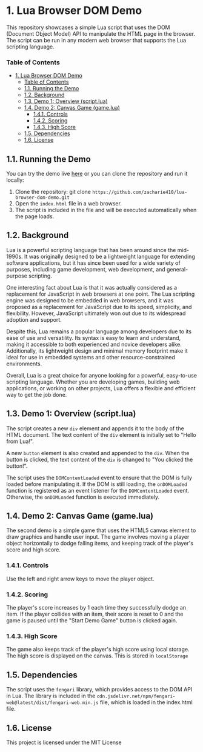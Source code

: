 # 1. Lua Browser DOM Demo
This repository showcases a simple Lua script that uses the DOM (Document Object Model) API to manipulate the HTML page in the browser. The script can be run in any modern web browser that supports the Lua scripting language.

### Table of Contents

- [1. Lua Browser DOM Demo](#1-lua-browser-dom-demo)
    - [Table of Contents](#table-of-contents)
  - [1.1. Running the Demo](#11-running-the-demo)
  - [1.2. Background](#12-background)
  - [1.3. Demo 1: Overview (script.lua)](#13-demo-1-overview-scriptlua)
  - [1.4. Demo 2: Canvas Game (game.lua)](#14-demo-2-canvas-game-gamelua)
    - [1.4.1. Controls](#141-controls)
    - [1.4.2. Scoring](#142-scoring)
    - [1.4.3. High Score](#143-high-score)
  - [1.5. Dependencies](#15-dependencies)
  - [1.6. License](#16-license)


## 1.1. Running the Demo
You can try the demo live [here](https://zacharie410.github.io/lua-browser-dom-demo/) or you can clone the repository and run it locally:

1. Clone the repository: git clone `https://github.com/zacharie410/lua-browser-dom-demo.git`
2. Open the `index.html` file in a web browser.
3. The script is included in the file and will be executed automatically when the page loads.

## 1.2. Background
Lua is a powerful scripting language that has been around since the mid-1990s. It was originally designed to be a lightweight language for extending software applications, but it has since been used for a wide variety of purposes, including game development, web development, and general-purpose scripting.

One interesting fact about Lua is that it was actually considered as a replacement for JavaScript in web browsers at one point. The Lua scripting engine was designed to be embedded in web browsers, and it was proposed as a replacement for JavaScript due to its speed, simplicity, and flexibility. However, JavaScript ultimately won out due to its widespread adoption and support.

Despite this, Lua remains a popular language among developers due to its ease of use and versatility. Its syntax is easy to learn and understand, making it accessible to both experienced and novice developers alike. Additionally, its lightweight design and minimal memory footprint make it ideal for use in embedded systems and other resource-constrained environments.

Overall, Lua is a great choice for anyone looking for a powerful, easy-to-use scripting language. Whether you are developing games, building web applications, or working on other projects, Lua offers a flexible and efficient way to get the job done.

## 1.3. Demo 1: Overview (script.lua)
The script creates a new `div` element and appends it to the body of the HTML document. The text content of the `div` element is initially set to "Hello from Lua!".

A new `button` element is also created and appended to the `div`. When the button is clicked, the text content of the `div` is changed to "You clicked the button!".

The script uses the `DOMContentLoaded` event to ensure that the DOM is fully loaded before manipulating it. If the DOM is still loading, the `onDOMLoaded` function is registered as an event listener for the `DOMContentLoaded` event. Otherwise, the `onDOMLoaded` function is executed immediately.

## 1.4. Demo 2: Canvas Game (game.lua)
The second demo is a simple game that uses the HTML5 canvas element to draw graphics and handle user input. The game involves moving a player object horizontally to dodge falling items, and keeping track of the player's score and high score.

### 1.4.1. Controls
Use the left and right arrow keys to move the player object.

### 1.4.2. Scoring
The player's score increases by 1 each time they successfully dodge an item. If the player collides with an item, their score is reset to 0 and the game is paused until the "Start Demo Game" button is clicked again.

### 1.4.3. High Score
The game also keeps track of the player's high score using local storage. The high score is displayed on the canvas. This is stored in `localStorage`

## 1.5. Dependencies
The script uses the `fengari` library, which provides access to the DOM API in Lua. The library is included in the `cdn.jsdelivr.net/npm/fengari-web@latest/dist/fengari-web.min.js` file, which is loaded in the index.html file.

## 1.6. License
This project is licensed under the MIT License
